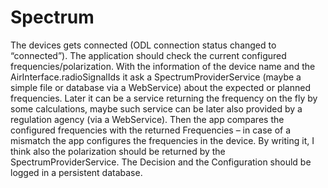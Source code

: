 # Spectrum

The devices gets connected (ODL connection status changed to “connected”). 
The application should check the current configured frequencies/polarization. 
With the information of the device name and the AirInterface.radioSignalIds it ask a SpectrumProviderService (maybe a simple file or database via a WebService) about the expected or planned frequencies. 
Later it can be a service returning the frequency on the fly by some calculations, maybe such service can be later also provided by a regulation agency (via a WebService). 
Then the app compares the configured frequencies with the returned Frequencies – in case of a mismatch the app configures the frequencies in the device. 
By writing it, I think also the polarization should be returned by the SpectrumProviderService. 
The Decision and the Configuration should be logged in a persistent database. 

